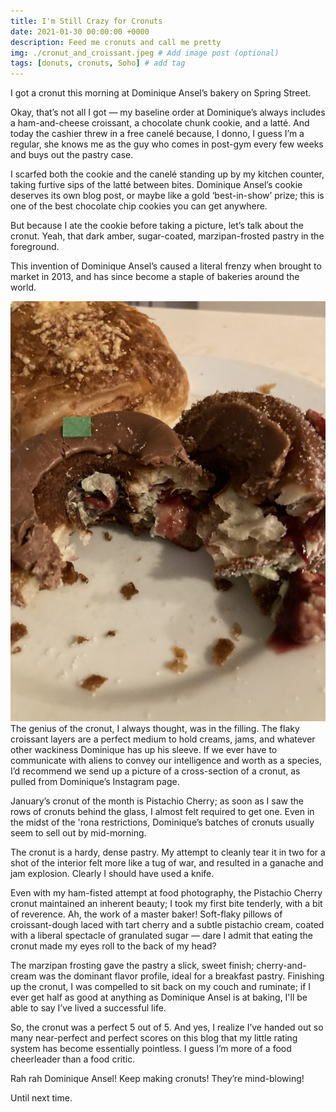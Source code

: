 ```yaml
---
title: I'm Still Crazy for Cronuts
date: 2021-01-30 00:00:00 +0000
description: Feed me cronuts and call me pretty
img: ./cronut_and_croissant.jpeg # Add image post (optional)
tags: [donuts, cronuts, Soho] # add tag
---
```

I got a cronut this morning at Dominique Ansel’s bakery on Spring Street.

Okay, that’s not all I got — my baseline order at Dominique’s always includes a ham-and-cheese croissant, a chocolate chunk cookie, and a latté. And today the cashier threw in a free canelé because, I donno, I guess I’m a regular, she knows me as the guy who comes in post-gym every few weeks and buys out the pastry case.

I scarfed both the cookie and the canelé standing up by my kitchen counter, taking furtive sips of the latté between bites. Dominique Ansel’s cookie deserves its own blog post, or maybe like a gold ‘best-in-show’ prize; this is one of the best chocolate chip cookies you can get anywhere.

But because I ate the cookie before taking a picture, let’s talk about the cronut. Yeah, that dark amber, sugar-coated, marzipan-frosted pastry in the foreground.

This invention of Dominique Ansel’s caused a literal frenzy when brought to market in 2013, and has since become a staple of bakeries around the world.

<div class="Image__Small">
  <img src="./split_cronut.jpeg" alt="alt text for small image" />
</div>
The genius of the cronut, I always thought, was in the filling. The flaky croissant layers are a perfect medium to hold creams, jams, and whatever other wackiness Dominique has up his sleeve. If we ever have to communicate with aliens to convey our intelligence and worth as a species, I’d recommend we send up a picture of a cross-section of a cronut, as pulled from Dominique’s Instagram page.

January’s cronut of the month is Pistachio Cherry; as soon as I saw the rows of cronuts behind the glass, I almost felt required to get one. Even in the midst of the 'rona restrictions, Dominique’s batches of cronuts usually seem to sell out by mid-morning.

The cronut is a hardy, dense pastry. My attempt to cleanly tear it in two for a shot of the interior felt more like a tug of war, and resulted in a ganache and jam explosion. Clearly I should have used a knife.

Even with my ham-fisted attempt at food photography, the Pistachio Cherry cronut maintained an inherent beauty; I took my first bite tenderly, with a bit of reverence. Ah, the work of a master baker! Soft-flaky pillows of croissant-dough laced with tart cherry and a subtle pistachio cream, coated with a liberal spectacle of granulated sugar — dare I admit that eating the cronut made my eyes roll to the back of my head?

The marzipan frosting gave the pastry a slick, sweet finish; cherry-and-cream was the dominant flavor profile, ideal for a breakfast pastry. Finishing up the cronut, I was compelled to sit back on my couch and ruminate; if I ever get half as good at anything as Dominique Ansel is at baking, I'll be able to say I’ve lived a successful life.

So, the cronut was a perfect 5 out of 5. And yes, I realize I’ve handed out so many near-perfect and perfect scores on this blog that my little rating system has become essentially pointless. I guess I’m more of a food cheerleader than a food critic.

Rah rah Dominique Ansel! Keep making cronuts! They’re mind-blowing!

Until next time.